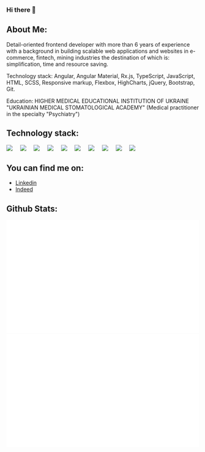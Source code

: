 ### Hi there 👋

<!--
**jnsnrz/jnsnrz** is a ✨ _special_ ✨ repository because its `README.md` (this file) appears on your GitHub profile.

Here are some ideas to get you started:

- 🔭 I’m currently working on ...
- 🌱 I’m currently learning ...
- 👯 I’m looking to collaborate on ...
- 🤔 I’m looking for help with ...
- 💬 Ask me about ...
- 📫 How to reach me: ...
- 😄 Pronouns: ...
- ⚡ Fun fact: ...
-->

## About Me:

Detail-oriented frontend developer with more than 6 years of experience with a background in building scalable web applications and websites in e-commerce, fintech, mining industries the destination of which is: simplification, time and resource saving.

Technology stack: Angular, Angular Material, Rx.js, TypeScript, JavaScript, HTML, SCSS, Responsive markup, Flexbox, HighCharts, jQuery, Bootstrap, Git.

Education: HIGHER MEDICAL EDUCATIONAL INSTITUTION OF UKRAINE
"UKRAINIAN MEDICAL STOMATOLOGICAL ACADEMY" (Medical practitioner in the specialty "Psychiatry")

## Technology stack:

<img src="https://raw.githubusercontent.com/get-icon/geticon/fc0f660daee147afb4a56c64e12bde6486b73e39/icons/angular-icon.svg" width="30">&nbsp;&nbsp;&nbsp;&nbsp;
<img src="https://raw.githubusercontent.com/gilbarbara/logos/master/logos/create-react-app.svg" width="30">&nbsp;&nbsp;&nbsp;&nbsp;
<img src="https://raw.githubusercontent.com/gilbarbara/logos/master/logos/typescript-icon.svg" width="30">&nbsp;&nbsp;&nbsp;&nbsp;
<img src="https://raw.githubusercontent.com/gilbarbara/logos/master/logos/javascript.svg" width="30">&nbsp;&nbsp;&nbsp;&nbsp;
<img src="https://github.com/gilbarbara/logos/blob/main/logos/html-5.svg" width="30">&nbsp;&nbsp;&nbsp;&nbsp;
<img src="https://github.com/gilbarbara/logos/blob/main/logos/css-3.svg" width="30">&nbsp;&nbsp;&nbsp;&nbsp;
<img src="https://github.com/gilbarbara/logos/blob/main/logos/jasmine.svg" width="30">&nbsp;&nbsp;&nbsp;&nbsp;
<img src="https://raw.githubusercontent.com/gilbarbara/logos/master/logos/git-icon.svg" width="30">&nbsp;&nbsp;&nbsp;&nbsp;
<img src="https://raw.githubusercontent.com/gilbarbara/logos/master/logos/webstorm.svg" width="30">&nbsp;&nbsp;&nbsp;&nbsp;
<img src="https://raw.githubusercontent.com/gilbarbara/logos/f4c8e8b933aa80ce83b6d6d387e016bf4cb4e376/logos/nestjs.svg" width="30">


## You can find me on:
- [Linkedin](https://www.linkedin.com/in/yevheniia-shabalova/)
- [Indeed](https://my.indeed.com/p/shabalovay-z0vvj59)

## Github Stats:

![](https://raw.githubusercontent.com/jnsnrz/github-stats/9e1840ca072a82d8dd7d169561b4aacdcd4770cd/generated/languages.svg)
![](https://raw.githubusercontent.com/jnsnrz/github-stats/9e1840ca072a82d8dd7d169561b4aacdcd4770cd/generated/overview.svg)
